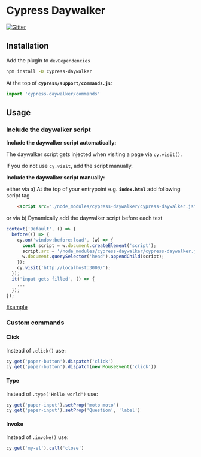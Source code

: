 # Cypress Daywalker

[![Gitter](https://img.shields.io/gitter/room/DAVFoundation/DAV-Contributors.svg?style=flat-square)](https://gitter.im/cypress-daywalker)

## Installation

Add the plugin to `devDependencies`
```bash
npm install -D cypress-daywalker
```

At the top of **`cypress/support/commands.js`**:
```js
import 'cypress-daywalker/commands'
```

## Usage

### Include the daywalker script

**Include the daywalker script automatically:**

The daywalker script gets injected when visiting a page via `cy.visit()`.

If you do not use `cy.visit`, add the script manually.

**Include the daywalker script manually:**

either via a) At the top of your entrypoint e.g. **`index.html`** add following script tag
```html
    <script src="./node_modules/cypress-daywalker/cypress-daywalker.js"></script>
```
or via b) Dynamically add the daywalker script before each test

```javascript
context('Default', () => {
  before(() => {
    cy.on('window:before:load', (w) => {
      const script = w.document.createElement('script');
      script.src = '/node_modules/cypress-daywalker/cypress-daywalker.js';
      w.document.querySelector('head').appendChild(script);
    });
    cy.visit('http://localhost:3000/');
  });
  it('input gets filled', () => {
    ...
  });
});
```

[Example](https://github.com/JaySunSyn/cypress-daywalker/blob/master/example/cypress/integration/example.spec.js)

### Custom commands

#### Click

Instead of `.click()` use:

```js
cy.get('paper-button').dispatch('click')
cy.get('paper-button').dispatch(new MouseEvent('click'))
```

#### Type

Instead of `.type('Hello world')` use:

```js
cy.get('paper-input').setProp('moto moto')
cy.get('paper-input').setProp('Question', 'label')
```

#### Invoke

Instead of `.invoke()` use:

```js
cy.get('my-el').call('close')
```
